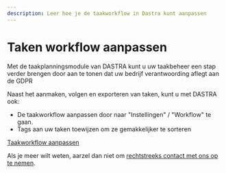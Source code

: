 ```yaml
---
description: Leer hoe je de taakworkflow in Dastra kunt aanpassen
---
```


# Taken workflow aanpassen

Met de taakplanningsmodule van DASTRA kunt u uw taakbeheer een stap verder brengen door aan te tonen dat uw bedrijf verantwoording aflegt aan de GDPR &#x20;

Naast het aanmaken, volgen en exporteren van taken, kunt u met DASTRA ook:

* De taakworkflow aanpassen door naar "Instellingen" / "Workflow" te gaan.
* Tags aan uw taken toewijzen om ze gemakkelijker te sorteren&#x20;

[Taakworkflow aanpassen](<../../.gitbook/assets/image (162).png>)



Als je meer wilt weten, aarzel dan niet om [rechtstreeks contact met ons op te nemen](https://www.dastra.eu/fr/Contact?type=Demo).
